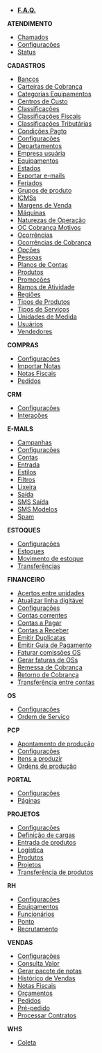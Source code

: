- [**F.A.Q.**](/faq/faq.md)

**ATENDIMENTO**
- [Chamados](/atendimento/sdktickets.md)
- [Configurações](/atendimento/config-sdk.md)
- [Status](/atendimento/sdkstatus.md)

**CADASTROS**
- [Bancos](/cadastros/banco.md)
- [Carteiras de Cobrança](/cadastros/cobrancacarteira.md)
- [Categorias Equipamentos](/cadastros/assuntocategorias.md)
- [Centros de Custo](/cadastros/centrocusto.md)
- [Classificações](/cadastros/classificacoes.md)
- [Classificações Fiscais](/cadastros/classificaofiscal.md)
- [Classificações Tributárias](/cadastros/classtributaria.md)
- [Condições Pagto](/cadastros/condicaopagamento.md)
- [Configurações](/cadastros/config-cadastro.md)
- [Departamentos](/cadastros/departamentos.md)
- [Empresa usuária](/cadastros/empresa.md)
- [Equipamentos](/cadastros/osassunto.md)
- [Estados](/cadastros/estado.md)
- [Exportar e-mails](/cadastros/exp-emails.md)
- [Feriados](/cadastros/feriados.md)
- [Grupos de produto](/cadastros/produtogrupo.md)
- [ICMSs](/cadastros/icms.md)
- [Margens de Venda](/cadastros/margemvenda.md)
- [Máquinas](/cadastros/pcpmaquinas.md)
- [Naturezas de Operação](/cadastros/naturezaoperacao.md)
- [OC Cobrança Motivos](/cadastros/ocorrenciamotivos.md)
- [Ocorrências](/cadastros/ocorrencias.md)
- [Ocorrências de Cobrança](/cadastros/cobrancaocorrencia.md)
- [Opções](/cadastros/opcoes.md)
- [Pessoas](/cadastros/pessoa.md)
- [Planos de Contas](/cadastros/planoconta.md)
- [Produtos](/cadastros/produto.md)
- [Promoções](/cadastros/promocoes.md) 
- [Ramos de Atividade](/cadastros/ramoatividade.md)
- [Regiões](/cadastros/regiao.md)
- [Tipos de Produtos](/cadastros/tiposproduto.md)
- [Tipos de Serviços](/cadastros/servicos.md)
- [Unidades de Medida](/cadastros/unidademedida.md)
- [Usuários](/cadastros/usuario.md)
- [Vendedores](/cadastros/vendedor.md)

**COMPRAS**
- [Configurações](/compras/config-compras.md)
- [Importar Notas](/compras/compranotas.md)
- [Notas Fiscais](/compras/notacompra.md)
- [Pedidos](/compras/pedidocompra.md)

**CRM**
- [Configurações](/crm/config-crm.md)
- [Interações](/crm/interacoespessoa.md)

**E-MAILS**
- [Campanhas](/e-mails/emmcampanhas.md)
- [Configurações](/e-mails/config-emails.md)
- [Contas](/e-mails/emailcontas.md)
- [Entrada](/e-mails/emailentrada.md)
- [Estilos](/e-mails/emmestilos.md)
- [Filtros](/e-mails/emailsfiltros.md)
- [Lixeira](/e-mails/emaillixo.md)
- [Saída](/e-mails/emailsaida.md)
- [SMS Saída](/e-mails/smssaida.md)
- [SMS Modelos](/e-mails/smstemplate.md)
- [Spam](/e-mails/emailspam.md)

**ESTOQUES**
- [Configurações](/estoques/config-estoque.md)
- [Estoques](/estoques/estoque.md)
- [Movimento de estoque](/estoques/estoquemovimento.md)
- [Transferências](/estoques/estoquetransferencia.md)

**FINANCEIRO**
- [Acertos entre unidades](/financeiro/fin-acerto-unidades.md)
- [Atualizar linha digitável](/financeiro/fin-gerar-lindigitavel.md)
- [Configurações](/financeiro/config-financeiro.md)
- [Contas correntes](/financeiro/ccmovimentos.md)
- [Contas a Pagar](/financeiro/contasapagar.md)
- [Contas a Receber](/financeiro/contasareceber.md)
- [Emitir Duplicatas](/financeiro/contasareceberduplicata.md)
- [Emitir Guia de Pagamento](/financeiro/contasapagarguia.md)
- [Faturar comissões OS](/financeiro/os-faturarcomissoes.md)
- [Gerar faturas de OSs](/financeiro/os-gerarfaturas.md)
- [Remessa de Cobrança](/financeiro/contacobranca.md)
- [Retorno de Cobrança](/financeiro/cobranca.md)
- [Transferência entre contas](/financeiro/cctransferencias.md)

**OS**
- [Configurações](/os/config-os.md)
- [Ordem de Serviço](/os/ordemservico.md)

**PCP**
- [Apontamento de produção](/pcp/pcp-procurar.md)
- [Configurações](/pcp/config-pcp.md)
- [Itens a produzir](/pcp/pcp-itens.md)
- [Ordens de produção](/pcp/ordemproducao.md)

**PORTAL**
- [Configurações](/portal/config-portal.md)
- [Páginas](/portal/cmspaginas.md)

**PROJETOS**
- [Configurações](/projetos/config-projeto.md)
- [Definição de cargas](/projetos/projetocargas.md)
- [Entrada de produtos](/projetos/vdtmovimentodiretoentrada.md)
- [Logística](/projetos/projetoslogistica.md)
- [Produtos](/projetos/vdtordemproducao.md)
- [Projetos](/projetos/projetos.md)
- [Transferência de produtos](/projetos/vdtmovimentotransferencia.md)

**RH**
- [Configurações](/rh/config-rh.md)
- [Equipamentos](/rh/logequipamento.md)
- [Funcionários](/rh/logfuncionario.md)
- [Ponto](/rh/pontocompetencias.md)
- [Recrutamento](/rh/recrutamento.md)

**VENDAS**
- [Configurações](/vendas/config-vendas.md)
- [Consulta Valor](/vendas/venda-consulta.md)
- [Gerar pacote de notas](/vendas/venda-baixar-notas.md)
- [Histórico de Vendas](/vendas/historicovendas.md)
- [Notas Fiscais](/vendas/notavenda.md)
- [Orçamentos](/vendas/orcamentovenda.md)
- [Pedidos](/vendas/pedidovenda.md)
- [Pré-pedido](/vendas/prepedido.md)
- [Processar Contratos](/vendas/venda-contratos.md)

**WHS**
- [Coleta](/whs/nf-expedicao.md)
